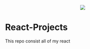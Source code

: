 <p align = "center">
  <img src = "https://imgs.search.brave.com/_HeGlQ7a_41bl1ODD45uJDFG5UJMqTRd6vvA7ds9mOM/rs:fit:560:320:1/g:ce/aHR0cHM6Ly91cGxv/YWQud2lraW1lZGlh/Lm9yZy93aWtpcGVk/aWEvY29tbW9ucy90/aHVtYi9hL2E3L1Jl/YWN0LWljb24uc3Zn/LzUxMnB4LVJlYWN0/LWljb24uc3ZnLnBu/Zw" />
</p>

# React-Projects
This repo consist all of my react 
